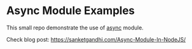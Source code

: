 # Async Module Examples

This small repo demonstrate the use of [async](http://caolan.github.io/async/) module.

Check blog post: https://sanketgandhi.com/Async-Module-In-NodeJS/
